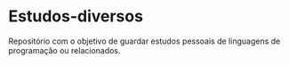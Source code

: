 # Estudos-diversos
Repositório com o objetivo de guardar estudos pessoais de linguagens de programação ou relacionados.
